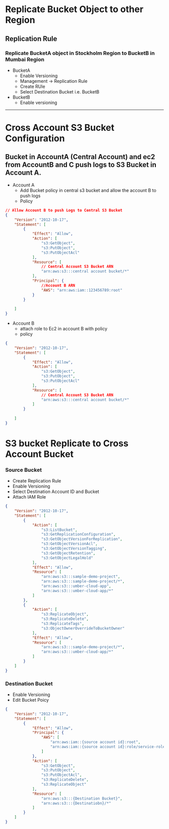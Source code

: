 # Replicate Bucket Object to other Region
## Replication Rule
### Replicate BucketA object in Stockholm Region to BucketB in Mumbai Region
- BucketA
    - Enable Versioning
    - Management -> Replication Rule
    - Create RUle
    - Select Destination Bucket i.e. BucketB
- BucketB
    - Enable versioning
*********************************

# Cross Account S3 Bucket Configuration
## Bucket in AccountA (Central Account) and ec2 from AccountB and C push logs to S3 Bucket in Account A.
- Account A
    - Add Bucket policy in central s3 bucket and allow the account B to push logs
    - Policy
```json
// Allow Account B to push Logs to Central S3 Bucket
{
    "Version": "2012-10-17",
    "Statement": [
        {
            "Effect": "Allow",
            "Action": [
                "s3:GetObject",
                "s3:PutObject",
                "s3:PutObjectAcl"
            ],
            "Resource": [
                // Central Account S3 Bucket ARN
                "arn:aws:s3:::central account bucket/*"
            ],
            "Principal": {
                //Account B ARN
                "AWS": "arn:aws:iam::123456789:root"
            }
        }
        
    ]
}
```
- Account B
    - attach role to Ec2 in account B with policy
    - policy
```json
{
    "Version": "2012-10-17",
    "Statement": [
        {
            "Effect": "Allow",
            "Action": [
                "s3:GetObject",
                "s3:PutObject",
                "s3:PutObjectAcl"
            ],
            "Resource": [
                // Central Account S3 Bucket ARN
                "arn:aws:s3:::central account bucket/*"
            ]
        }
        
    ]
}
```
# S3 bucket Replicate to Cross Account Bucket
### Source Bucket
- Create Replication Rule
- Enable Versioning
- Select Destination Account ID and Bucket
- Attach IAM Role
```json
{
    "Version": "2012-10-17",
    "Statement": [
        {
            "Action": [
                "s3:ListBucket",
                "s3:GetReplicationConfiguration",
                "s3:GetObjectVersionForReplication",
                "s3:GetObjectVersionAcl",
                "s3:GetObjectVersionTagging",
                "s3:GetObjectRetention",
                "s3:GetObjectLegalHold"
            ],
            "Effect": "Allow",
            "Resource": [
                "arn:aws:s3:::sample-demo-project",
                "arn:aws:s3:::sample-demo-project/*",
                "arn:aws:s3:::umber-cloud-app",
                "arn:aws:s3:::umber-cloud-app/*"
            ]
        },
        {
            "Action": [
                "s3:ReplicateObject",
                "s3:ReplicateDelete",
                "s3:ReplicateTags",
                "s3:ObjectOwnerOverrideToBucketOwner"
            ],
            "Effect": "Allow",
            "Resource": [
                "arn:aws:s3:::sample-demo-project/*",
                "arn:aws:s3:::umber-cloud-app/*"
            ]
        }
    ]
}
```

### Destination Bucket
- Enable Versioning
- Edit Bucket Poicy
```json
{
    "Version": "2012-10-17",
    "Statement": [
        {
            "Effect": "Allow",
            "Principal": {
                "AWS": [
                    "arn:aws:iam::{source account id}:root",
                    "arn:aws:iam::{source account id}:role/service-role/{ROle created for source bucket replication role}"
                ]
            },
            "Action": [
                "s3:GetObject",
                "s3:PutObject",
                "s3:PutObjectAcl",
                "s3:ReplicateDelete",
                "s3:ReplicateObject"
            ],
            "Resource": [
                "arn:aws:s3:::{Destination Bucket}",
                "arn:aws:s3:::{Destinatiobn}/*"
            ]
        }
    ]
}
```